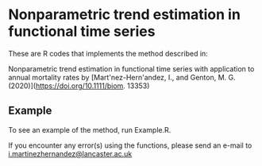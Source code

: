 # Nonparametric trend estimation in functional time series

These are R codes that implements the method described in: 

Nonparametric trend estimation in functional time series with application to annual mortality rates by [Mart\'nez-Hern\'andez, I., and Genton, M. G. (2020)](https://doi.org/10.1111/biom. 13353)


## Example

To see an example of the method, run Example.R.

If you encounter any error(s) using the functions, please send an e-mail to i.martinezhernandez@lancaster.ac.uk
